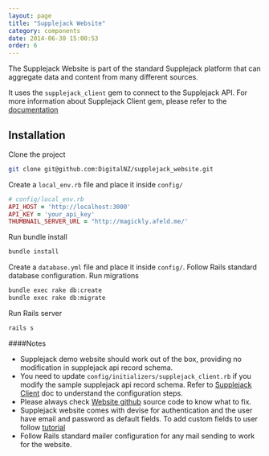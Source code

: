 ```yaml
---
layout: page
title: "Supplejack Website"
category: components
date: 2014-06-30 15:00:53
order: 6
---
```


The Supplejack Website is part of the standard Supplejack platform that can aggregate data and content from many different sources.

It uses the `supplejack_client` gem to connect to the Supplejack API. For more information about Supplejack Client gem, please refer to the [documentation](http://digitalnz.github.io/supplejack/start/supplejack-client.html#configuration)

## Installation

Clone the project

```bash
git clone git@github.com:DigitalNZ/supplejack_website.git
```

Create a `local_env.rb` file and place it inside `config/`

```ruby
# config/local_env.rb
API_HOST = 'http://localhost:3000'
API_KEY = 'your_api_key'
THUMBNAIL_SERVER_URL = "http://magickly.afeld.me/'
```

Run bundle install

```bash
bundle install
```

Create a `database.yml` file and place it inside `config/`. Follow Rails standard database configuration. Run migrations

```bash
bundle exec rake db:create
bundle exec rake db:migrate
```

Run Rails server

```bash
rails s
```

####Notes

* Supplejack demo website should work out of the box, providing no modification in supplejack api record schema.
* You need to update `config/initializers/supplejack_client.rb` if you modify the sample supplejack api record schema. Refer to [Supplejack Client](/supplejack/start/supplejack-client.html) doc to understand the configuration steps.
* Please always check [Website github](https://github.com/DigitalNZ/supplejack_website) source code to know what to fix.
* Supplejack website comes with devise for authentication and the user have email and password as default fields. To add custom fields to user follow [tutorial](http://jacopretorius.net/2014/03/adding-custom-fields-to-your-devise-user-model-in-rails-4.html)
* Follow Rails standard mailer configuration for any mail sending to work for the website.
